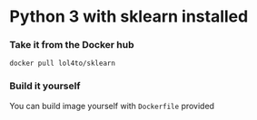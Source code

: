 # Python 3 with sklearn installed #

### Take it from the Docker hub ###
```
docker pull lol4to/sklearn
```

### Build it yourself ###
You can build image yourself with `Dockerfile` provided
